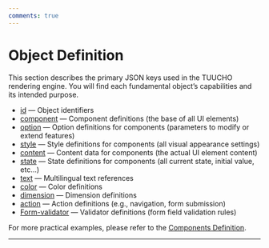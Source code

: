 ```yaml
---
comments: true
---
```


# Object Definition

This section describes the primary JSON keys used in the TUUCHO rendering engine. You will find each fundamental object’s capabilities and its intended purpose.

- [id](id.md) — Object identifiers
- [component](component.md) — Component definitions (the base of all UI elements)
- [option](option.md) — Option definitions for components (parameters to modify or extend features)
- [style](style.md) — Style definitions for components (all visual appearance settings)
- [content](content.md) — Content data for components (the actual UI element content)
- [state](state.md) — State definitions for components (all current state, initial value, etc...)
- [text](text.md) — Multilingual text references
- [color](color.md) — Color definitions
- [dimension](dimension.md) — Dimension definitions
- [action](action.md) — Action definitions (e.g., navigation, form submission)
- [Form-validator](form-validator.md) — Validator definitions (form field validation rules)

For more practical examples, please refer to the [Components Definition](../components-definition/index.md).

---
